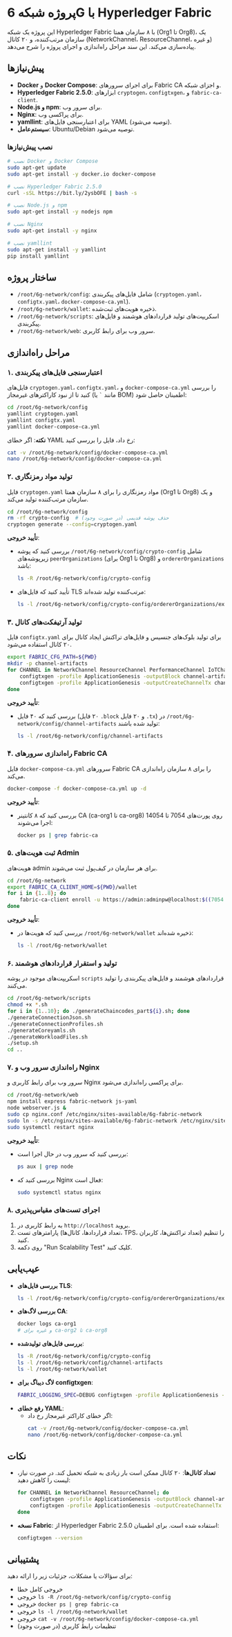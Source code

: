 # پروژه شبکه 6G با Hyperledger Fabric

این پروژه یک شبکه Hyperledger Fabric با ۸ سازمان همتا (Org1 تا Org8)، یک سازمان مرتب‌کننده، و ۲۰ کانال (NetworkChannel، ResourceChannel، و غیره) پیاده‌سازی می‌کند. این سند مراحل راه‌اندازی و اجرای پروژه را شرح می‌دهد.

## پیش‌نیازها
- **Docker** و **Docker Compose**: برای اجرای سرورهای Fabric CA و اجزای شبکه.
- **Hyperledger Fabric 2.5.0**: ابزارهای `cryptogen`، `configtxgen`، و `fabric-ca-client`.
- **Node.js و npm**: برای سرور وب.
- **Nginx**: برای پراکسی وب.
- **yamllint**: برای اعتبارسنجی فایل‌های YAML (توصیه می‌شود).
- **سیستم‌عامل**: Ubuntu/Debian توصیه می‌شود.

### نصب پیش‌نیازها
```bash
# نصب Docker و Docker Compose
sudo apt-get update
sudo apt-get install -y docker.io docker-compose

# نصب Hyperledger Fabric 2.5.0
curl -sSL https://bit.ly/2ysbOFE | bash -s

# نصب Node.js و npm
sudo apt-get install -y nodejs npm

# نصب Nginx
sudo apt-get install -y nginx

# نصب yamllint
sudo apt-get install -y yamllint
pip install yamllint
```

## ساختار پروژه
- `/root/6g-network/config`: شامل فایل‌های پیکربندی (`cryptogen.yaml`، `configtx.yaml`، `docker-compose-ca.yml`).
- `/root/6g-network/wallet`: ذخیره هویت‌های ثبت‌شده.
- `/root/6g-network/scripts`: اسکریپت‌های تولید قراردادهای هوشمند و فایل‌های پیکربندی.
- `/root/6g-network/web`: سرور وب برای رابط کاربری.

## مراحل راه‌اندازی

### ۱. اعتبارسنجی فایل‌های پیکربندی
فایل‌های `cryptogen.yaml`، `configtx.yaml`، و `docker-compose-ca.yml` را بررسی کنید تا از نبود کاراکترهای غیرمجاز (مانند `` ` `` یا BOM) اطمینان حاصل شود:
```bash
cd /root/6g-network/config
yamllint cryptogen.yaml
yamllint configtx.yaml
yamllint docker-compose-ca.yml
```
**نکته**: اگر خطای YAML رخ داد، فایل را بررسی کنید:
```bash
cat -v /root/6g-network/config/docker-compose-ca.yml
nano /root/6g-network/config/docker-compose-ca.yml
```

### ۲. تولید مواد رمزنگاری
فایل `cryptogen.yaml` مواد رمزنگاری را برای ۸ سازمان همتا (Org1 تا Org8) و یک سازمان مرتب‌کننده تولید می‌کند.

```bash
cd /root/6g-network/config
rm -rf crypto-config  # حذف پوشه قدیمی (در صورت وجود)
cryptogen generate --config=cryptogen.yaml
```

**تأیید خروجی**:
- بررسی کنید که پوشه `/root/6g-network/config/crypto-config` شامل زیرپوشه‌های `peerOrganizations` (برای Org1 تا Org8) و `ordererOrganizations` باشد:
  ```bash
  ls -R /root/6g-network/config/crypto-config
  ```
- تأیید کنید که فایل‌های TLS مرتب‌کننده تولید شده‌اند:
  ```bash
  ls -l /root/6g-network/config/crypto-config/ordererOrganizations/example.com/orderers/orderer1.example.com/tls/server.crt
  ```

### ۳. تولید آرتیفکت‌های کانال
فایل `configtx.yaml` برای تولید بلوک‌های جنسیس و فایل‌های تراکنش ایجاد کانال برای ۲۰ کانال استفاده می‌شود.

```bash
export FABRIC_CFG_PATH=${PWD}
mkdir -p channel-artifacts
for CHANNEL in NetworkChannel ResourceChannel PerformanceChannel IoTChannel AuthChannel ConnectivityChannel SessionChannel PolicyChannel AuditChannel SecurityChannel DataChannel AnalyticsChannel MonitoringChannel ManagementChannel OptimizationChannel FaultChannel TrafficChannel AccessChannel ComplianceChannel IntegrationChannel; do
    configtxgen -profile ApplicationGenesis -outputBlock channel-artifacts/${CHANNEL}.block -channelID ${CHANNEL}
    configtxgen -profile ApplicationGenesis -outputCreateChannelTx channel-artifacts/${CHANNEL,,}.tx -channelID ${CHANNEL}
done
```

**تأیید خروجی**:
- بررسی کنید که ۴۰ فایل (۲۰ فایل `.block` و ۲۰ فایل `.tx`) در `/root/6g-network/config/channel-artifacts` تولید شده باشند:
  ```bash
  ls -l /root/6g-network/config/channel-artifacts
  ```

### ۴. راه‌اندازی سرورهای Fabric CA
فایل `docker-compose-ca.yml` سرورهای Fabric CA را برای ۸ سازمان راه‌اندازی می‌کند.

```bash
docker-compose -f docker-compose-ca.yml up -d
```

**تأیید خروجی**:
- بررسی کنید که ۸ کانتینر CA (ca-org1 تا ca-org8) روی پورت‌های 7054 تا 14054 اجرا می‌شوند:
  ```bash
  docker ps | grep fabric-ca
  ```

### ۵. ثبت هویت‌های Admin
هویت‌های admin برای هر سازمان در کیف‌پول ثبت می‌شوند.

```bash
cd /root/6g-network
export FABRIC_CA_CLIENT_HOME=${PWD}/wallet
for i in {1..8}; do
    fabric-ca-client enroll -u https://admin:adminpw@localhost:$((7054 + (i-1)*1000)) --caname ca-org${i} --tls.certfiles /root/6g-network/config/crypto-config/peerOrganizations/org${i}.example.com/ca/ca.org${i}.example.com-cert.pem
done
```

**تأیید خروجی**:
- بررسی کنید که هویت‌ها در `/root/6g-network/wallet` ذخیره شده‌اند:
  ```bash
  ls -l /root/6g-network/wallet
  ```

### ۶. تولید و استقرار قراردادهای هوشمند
اسکریپت‌های موجود در پوشه `scripts` قراردادهای هوشمند و فایل‌های پیکربندی را تولید می‌کنند.

```bash
cd /root/6g-network/scripts
chmod +x *.sh
for i in {1..10}; do ./generateChaincodes_part${i}.sh; done
./generateConnectionJson.sh
./generateConnectionProfiles.sh
./generateCoreyamls.sh
./generateWorkloadFiles.sh
./setup.sh
cd ..
```

### ۷. راه‌اندازی سرور وب و Nginx
سرور وب برای رابط کاربری و Nginx برای پراکسی راه‌اندازی می‌شود.

```bash
cd /root/6g-network/web
npm install express fabric-network js-yaml
node webserver.js &
sudo cp nginx.conf /etc/nginx/sites-available/6g-fabric-network
sudo ln -s /etc/nginx/sites-available/6g-fabric-network /etc/nginx/sites-enabled/
sudo systemctl restart nginx
```

**تأیید خروجی**:
- بررسی کنید که سرور وب در حال اجرا است:
  ```bash
  ps aux | grep node
  ```
- بررسی کنید که Nginx فعال است:
  ```bash
  sudo systemctl status nginx
  ```

### ۸. اجرای تست‌های مقیاس‌پذیری
1. به رابط کاربری در `http://localhost` بروید.
2. پارامترهای تست (تعداد قراردادها، کانال‌ها، TPS، تعداد تراکنش‌ها، کاربران) را تنظیم کنید.
3. روی دکمه "Run Scalability Test" کلیک کنید.

## عیب‌یابی
- **بررسی فایل‌های TLS**:
  ```bash
  ls -l /root/6g-network/config/crypto-config/ordererOrganizations/example.com/orderers/orderer1.example.com/tls/
  ```
- **بررسی لاگ‌های CA**:
  ```bash
  docker logs ca-org1
  # و غیره برای ca-org2 تا ca-org8
  ```
- **بررسی فایل‌های تولیدشده**:
  ```bash
  ls -R /root/6g-network/config/crypto-config
  ls -l /root/6g-network/config/channel-artifacts
  ls -l /root/6g-network/wallet
  ```
- **لاگ دیباگ برای configtxgen**:
  ```bash
  FABRIC_LOGGING_SPEC=DEBUG configtxgen -profile ApplicationGenesis -outputBlock channel-artifacts/NetworkChannel.block -channelID NetworkChannel
  ```
- **رفع خطای YAML**:
  - اگر خطای کاراکتر غیرمجاز رخ داد:
    ```bash
    cat -v /root/6g-network/config/docker-compose-ca.yml
    nano /root/6g-network/config/docker-compose-ca.yml
    ```

## نکات
- **تعداد کانال‌ها**: ۲۰ کانال ممکن است بار زیادی به شبکه تحمیل کند. در صورت نیاز، لیست را کاهش دهید:
  ```bash
  for CHANNEL in NetworkChannel ResourceChannel; do
      configtxgen -profile ApplicationGenesis -outputBlock channel-artifacts/${CHANNEL}.block -channelID ${CHANNEL}
      configtxgen -profile ApplicationGenesis -outputCreateChannelTx channel-artifacts/${CHANNEL,,}.tx -channelID ${CHANNEL}
  done
  ```
- **نسخه Fabric**: از Hyperledger Fabric 2.5.0 استفاده شده است. برای اطمینان:
  ```bash
  configtxgen --version
  ```

## پشتیبانی
برای سؤالات یا مشکلات، جزئیات زیر را ارائه دهید:
- خروجی کامل خطا
- خروجی `ls -R /root/6g-network/config/crypto-config`
- خروجی `docker ps | grep fabric-ca`
- خروجی `ls -l /root/6g-network/wallet`
- خروجی `cat -v /root/6g-network/config/docker-compose-ca.yml`
- تنظیمات رابط کاربری (در صورت وجود)
